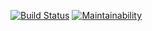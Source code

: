 [![Build Status](https://travis-ci.org/aliciawyy/degiro-tracker.svg?branch=master)](https://travis-ci.org/aliciawyy/degiro-tracker)
[![Maintainability](https://api.codeclimate.com/v1/badges/bc9096430ea33aca04df/maintainability)](https://codeclimate.com/github/aliciawyy/degiro-tracker/maintainability)